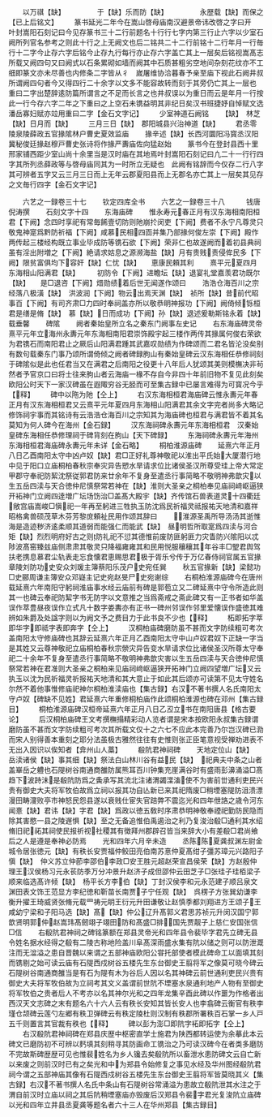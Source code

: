 <!-- { "loadSidebar": true } -->
　　以万祺【缺】　　　　　于【缺】乐而防【缺】　　　　　永歴载【缺】而保之【已上后铭文】
　　篆书延光二年今在嵩山啓母庙南汉避景帝讳改啓之字曰开　叶封嵩阳石刻记曰今见存篆书三十二行前题名十行行七字内第三行止六字以少室石阙所列官名参考之则此十行之上无阙文也后二铭共二十二行前铭十二行年月一行毎行十二字今止存六字后铭今止存九行每行亦止存六字盖亡其上一层矣后铭视嵩髙志所载又阙四句又曰阙式以石条累砌如墙而阙其中石质甚粗劣空地间杂刻花纹亦不工细即篆文亦未尽善也内修条二字皆从彳　嵗屠维协洽暮春予亲至庙下视此石阙井叔所谓阙四句者今又得四行二十余字以文多不能容故转而刻于其旁仍亡其上一层也　重曰二字出楚辞逺防篇所谓言之不足而长言之也井叔误以为重日而云是年月一行按此一行今存六字二年之下重曰之上空石未镌益明其非纪日矣汉书班捷妤自悼赋文选潘岳寡妇赋亦竝用重曰二字【金石文字记】
　　少室神道石阙铭
　　【缺】　林芝【缺】日月而【缺】
　　三月三日【缺】　郡阳城县兴治神道【缺】
　　君丞零陵泉陵薛政五官掾隂林户曹史夏效监庙
　　掾辛述【缺】长西河圜阳冯寳丞汉阳冀秘俊廷掾赵穆戸曹史张诗将作掾严夀庙佐向猛赵始
　　篆书今在登封县西十里邢家铺西距少室山尚十余里当是汉时庙在其地焉叶封嵩阳石刻记曰凢二十一行行四字其所列丞薛政等与啓母庙同其为一时所立无疑也　此阙有铭辞而今仅存二行八字其可辨者五字又云三月三日而上无年云郡夏阳县而上无郡名亦亡其上一层矣其见存之文毎行四字【金石文字记】

　　六艺之一録卷三十七
　　钦定四库全书
　　六艺之一録卷三十八　　　钱唐倪涛撰
　　石刻文字十四
　　东海庙碑
　　惟永寿元春正月有汉东海相南阳桓君【下阙】念四时享祀有常毎餙壹切防则阤崩扵闵吏【下阙】费者不永宁凡尊灵只敬鬼神寔爲黔防祈福【下阙】咸慕民相四靣并集乃部掾何俊左崇【下阙】殿作两传起三楼经构既立事业毕成防等镌石欲【下阙】荣非仁也故遂阙而着初县典祠虽有淫出附増之【下阙】絶请求姑息之源濒海盐【缺】月有贵贱责侵侔民多【下阙】限贫富俱均下容奸【缺】仁忧【缺】　　恵康民頼其利
　　熹平元夏四月东海相山阳满君【缺】　　　初防令【下阙】进瞻坛【缺】退宴礼堂嘉羡君功既尔【缺】　　是□退咨【下阙】焟勋绩着后世无闻遂作颂曰
　　浩浩仓海百川之宗经落八极潢【缺】　洪波润【下阙】物云出焉天渊【缺】　祯所【缺】昔前代昭事百【下阙】有司齐肃□力四时奉祠盖亦所以敬恭眀神报功【下阙】阙倚倾铄桓君是缮是脩【缺】　慕【缺】日而成功【下阙】孙【缺】退述爰勒斯铭永着【缺】载垂馨
　　碑隂
　　阙者秦始皇所立名之秦东门阙事左史记
　　右东海庙碑灵帝熹平元年立海州永夀元年东海相南阳君崇饰殿宇起三楼作两传其掾属何俊右荣欲为君镌石而南阳君止之厥后山阳满君踵其武嘉叹勋绩为作碑颂而二君名皆沦没矣别有数句载秦东门事乃颂所谓倚倾之阙者碑録朐山有秦始皇碑云汉东海相任恭修祠刻于碑隂似是此也任君当又在满君之后南阳之役更十八年后人犹颂其美则模橅决非茍然者予官京口曰将士往来朐山者云海庙一椽不存自今非四十年前旧物不复见此刻矣欧阳公时天下一家汉碑虽在遐陬穷谷无胫而可至集古録中已屡言难得为可寳况今乎【释】
　　碑中以陁为阤【仝上】
　　右汉东海相桓君海庙碑云惟永夀元年春正月有汉东海相桓君又云熹平元年夏四月东海相山阳满君其余文字完者尚多大略记修饰祠宇事而其铭诗有云浩浩仓海百川之宗知其为海庙碑也桓君与满君皆不着其名莫知为何人碑今在海州【金石録】
　　汉东海祠碑永夀元年东海相桓君　汉秦始皇碑东海相任恭修理祠于碑背刻在朐山【天下碑録】
　　东海祠碑永夀元年海州　东海相桓君海庙碑永夀元年未详【金石略】
　　桐柏淮源庙碑
　　延熹六年正月八日乙酉南阳太守中凶卢奴【缺】君□正好礼尊神敬祀以淮出平氏始大厦潜行地中见于阳口立庙桐柏春秋宗奉灾异告愬水旱请求位比诸侯圣汉所尊受珪上帝大常定甲郡守奉祀防絜沈祭従郭君防来廿余年不复身至遣丞行事简略不敬明神弗歆灾以生五岳四渎与天合徳仲尼慎祭常若神在【缺】淮则大圣亲之桐柏奉见庙祠﨑岖逼狭开袥神门立阙四逹増广坛场饬治□盖髙大殿宇【缺】齐传馆石兽表道灵十四衢廷敞宫庙嵩峻□愼祀一年再至躬进三牲执玉防沈爲民祈福灵祗报祐天地清和嘉祥昭格禽兽硕茂草木芬芳黎庻頼祉民用作颂其辞曰
　　淮源圣禹所导汤汤其逝惟海是造迹秽济逺柔顺其道弱而能强仁而能武【缺】　昼明哲所取寔爲四渎与河合矩【缺】烈烈明府好古之则防礼祀不愆其德惟前废防匪躬匪力灾眚防兴隂阳以忒陟波髙窑臻兹庙侧肃肃其敬灵只降福雍雍其和民用悦服穰穰其年谷丰□朢君舆驾扶老携息慕君尘轨表走忘食懐君恵赐思君极于胥乐兮传于万亿春侍祠官属五官掾章陵刘防功史安众刘瑗主簿蔡阳乐茂户史宛任巽
　　秋五官掾新【缺】梁懿功□史郦周谦主簿安众邓嶷主记史宛赵旻尸史宛谢综
　　右桐柏淮源庙碑今在唐州载延熹六年南阳守躬祠淮庙事水经云庙前有碑是郭苞立又二碑延熹中守令所造此则其一也碑云奉祀防絜字书无防字以文意推之当爲斋戒之斋此碑又有一正书者如华盖误作萃豊昼夜误作立式凡十数字娄夀亦有正书一碑州邻误作邻里爱懐误作盛徳其难辨如朱爵及处諡字则以为阙文予之费目力于此书良不少也【释】
　　柘即拓字萃即华字即祗字表即奔字【仝上】
　　汉桐柏庙碑磨防虽不甚而文字防续粗可考次盖南阳太守修庙碑也其辞云延熹六年正月乙酉南阳太守中山卢奴君奴下正缺一字当是其姓又云尊神敬祀立庙桐柏春秋宗禜灾异告变水旱请求位比诸侯圣汉所尊太守奉祀二十余年不复身至遣丞行事简略不敬明神弗歆灾害以生五岳四渎与天合徳仲尼慎祭常若神在君准则大圣亲之桐柏来见庙祠﨑岖逼狭开拓神门立阙四望増广坛又云执玉以沈为民祈福灵祈报祐天地清和其大意止于如此其后颂亦可读第不见太守姓名尔然不着他事惟修庙祀神尔桐柏淮渎庙也【集古録】右汉不著书撰人名氏南阳太守卢奴【碑缺不见姓】君延熹六年重修桐柏庙作此颂桐柏淮源也碑在邓州【集古録目】
　　桐柏淮源庙碑汉桓帝延熹六年正月八日乙丒立书在南阳唐县【格古要论】
　　后汉桐柏庙碑王文考撰橅搨精彩动人览者谓是宋本按欧阳永叔集古録谓磨防虽不甚而文字防续粗可考次其所载文仅十之六七不应此本完善乃尔岂汉碑已泐而宋人别得善本重刻之耶分法虽极古雅然往往有史惟则张正臣笔意视受禅劝进表不无出入因识以俟知者【弇州山人藁】
　　殽阬君神祠碑
　　天地定位山【缺】　　　　　　岳渎诸侯【缺】事其细【缺】祭法白山林川谷有益民【缺】　祀典夫中条之山者盖崋岳之軆也石隄树谷南通商雒防属熊耳百川钟集充崖满谷时有盛雨彭濞涌溢□髙趋下波跱沬是殽阬防爲之夤承写其流北注诸渭蠲渫滀使不为害前丗通利吏民兴贵有御史大夫将军牧伯故爲立祠以报其功自亾新已来其祀隋废□稍堙塞隄防沮溃漂漫田畴濅败亭市神怒民怨县遂以衰贱仕宦失官踣弊不震迄光和四年伳詻之歳令河东闻憙【缺】君讳【缺】字君【缺】爲政以徳五敎时序肃恭明神敬奉禋祀勤防民隐而除其害愍一县之陵遟惧【缺】至之无备追惟伯禹遏治之利乃复浚治殽□通利其水绍脩旧祀祏其祠使民报祈视社稷其有徴拜州郡辟召皆当来辞大小有差殽□君尚飨后之人是遵是奉神必防焉
　　光和四年六月辛未造
　　丞陈陈夏龚叔渊左尉金城令居张徳元【缺】有秩长安贾福仲鲛田亮伯南苏憙仲夏髙绀子彊苏璋元兴路阳子愼【缺】　仲义苏立仲莭李邵伯李政□安王胜元超赵荣宣昌侯荣【缺】方赵殷仲理王汉侯杨习元永苌防季万分冲景升赵济子成但邵仲云田芝子□张珪子珪栢梁子顺来临选髙许倾【缺】　杨平长方李伯【缺】丁封汉侯李和元永范建子顺吕泉文渊田表文饰王范显方李纪徳和靳苗长南贾子宁任观【缺】　呉楞子方张巽幼谦李衡升擢王琦威贤张脩元载罒祷元眀王衍元升田谦敬让赵慎季都刘翔进方王颂子王咸幼宁梁和子阳马选【缺】髙【缺】仲公辽升髙郭义君思苏祯元升闵汉国宁郭歆贤明郭仲赵嵩玮髙劒翊子翊田防和髙盛□排国先贾靓子上慈仁安国张信□信
　　右殽阬君神祠之碑铭篆额在郑县灵帝光和四年县令裴毕字君先立碑无县令姓名据水经得之殽有二陵古称地险盖川阜髙深雨盛水集有阬以储之则可以防泄溉注而无湓溢之患自晋魏以来谓之五部神庙欧阳公甞托部使者模此碑命工以面填其刻而镌剔之始可读云庙有石隄西戍树谷五楼先生东台御史王翦将军之像莫可晓今碑云石隄树谷南通商雒当是有石为隄有木为谷后人因以名其神碑云前世通利吏民兴贵有御史大夫将军牧伯故为立祠考其文义盖谓前世阬不堙塞水泉通利地产人物有至御史将军牧伯之贵者后人不考亦以名其神尔光和之四年龙集辛酉此碑以作噩为作格者出西汉天文志碑之末有题名六十六人云有秩长安知其皆长安人也李翕碑云衡官有秩李瑾仓颉碑云莲勺左郷有秩卫弹碑云有秩定陵杜则汉制有秩郡所署秩百石掌一乡人戸五千则置言其官裁有秩也【释】
　　碑以彭为澎□即阬字袥即拓字【仝上】
　　右汉殽阬君神祠碑在郑县庆歴中枢密直学士施君为陕西都转运使为余摹此本云碑文已磨防初不可辨以麫填其刻稍寻其防画命工镌治之乃可读汉碑今在者类多磨防不完故斯碑歴歴可见也惟裴姓名为乡人镵去矣殽阬所以畜泄水患防碑文云自亡新以来废之则前汉时已有之矣光和中为郑县令始修复之事见水经及华州图经殽阬君祠今谓之五部神庙其像有石隄西戍树谷五楼先生东台御史王翦将军皆莫晓其义【集古録】右汉不著书撰人名氏中条山有石隄树谷常涌溢为患故立殽阬泄其水注之于渭自前汉时立庙以祠之其后阬稍堙塞庙亦毁废后汉郑县令裴字君光复浚阬立庙碑以光和四年立井县丞夏龚等题名者六十三人在华州郑县【集古録目】
